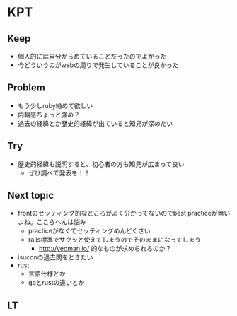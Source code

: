 # KPT

## Keep

- 個人的には自分からめていることだったのでよかった
- 今どういうのがwebの周りで発生していることが良かった

## Problem

- もう少しruby絡めて欲しい
- 内輪感ちょっと強め？
- 過去の経緯とか歴史的経緯が出ていると知見が深めたい

## Try

- 歴史的経緯も説明すると、初心者の方も知見が広まって良い
  - ぜひ調べて発表を！！

## Next topic

- frontのセッティング的なところがよく分かってないのでbest practiceが無いよね。ここらへんは悩み
  - practiceがなくてセッティングめんどくさい
  - rails標準でサクッと使えてしまうのでそのままになってしまう
    - http://yeoman.io/ 的なものが求められるのか？
- isuconの過去問をときたい
- rust
  - 言語仕様とか
  - goとrustの違いとか


## LT

